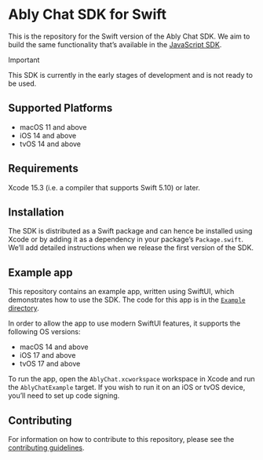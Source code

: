 # Ably Chat SDK for Swift

This is the repository for the Swift version of the Ably Chat SDK. We aim to build the same functionality that’s available in the [JavaScript SDK](https://github.com/ably/ably-chat-js).

> [!IMPORTANT]
> This SDK is currently in the early stages of development and is not ready to be used.

## Supported Platforms

- macOS 11 and above
- iOS 14 and above
- tvOS 14 and above

## Requirements

Xcode 15.3 (i.e. a compiler that supports Swift 5.10) or later.

## Installation

The SDK is distributed as a Swift package and can hence be installed using Xcode or by adding it as a dependency in your package’s `Package.swift`. We’ll add detailed instructions when we release the first version of the SDK.

## Example app

This repository contains an example app, written using SwiftUI, which demonstrates how to use the SDK. The code for this app is in the [`Example` directory](Example).

In order to allow the app to use modern SwiftUI features, it supports the following OS versions:

- macOS 14 and above
- iOS 17 and above
- tvOS 17 and above

To run the app, open the `AblyChat.xcworkspace` workspace in Xcode and run the `AblyChatExample` target. If you wish to run it on an iOS or tvOS device, you’ll need to set up code signing.

## Contributing

For information on how to contribute to this repository, please see the [contributing guidelines](CONTRIBUTING.md).
